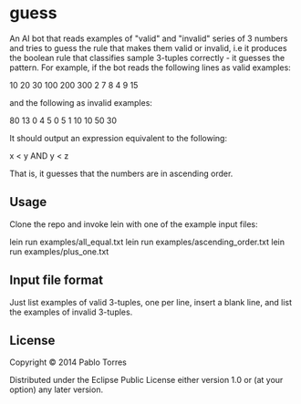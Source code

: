 # guess

An AI bot that reads examples of "valid" and "invalid" series of 3 numbers and 
tries to guess the rule that makes them valid or invalid, i.e it produces the 
boolean rule that classifies sample 3-tuples correctly - it guesses the 
pattern. For example, if the bot reads the following lines as valid examples:

10 20 30
100 200 300
2 7 8
4 9 15

and the following as invalid examples:

80 13 0
4 5 0
5 1 10
10 50 30

It should output an expression equivalent to the following:

x < y AND y < z

That is, it guesses that the numbers are in ascending order.

## Usage

Clone the repo and invoke lein with one of the example input files:

lein run examples/all_equal.txt
lein run examples/ascending_order.txt
lein run examples/plus_one.txt

## Input file format

Just list examples of valid 3-tuples, one per line, insert a blank line, and 
list the examples of invalid 3-tuples.

## License

Copyright © 2014 Pablo Torres

Distributed under the Eclipse Public License either version 1.0 or (at
your option) any later version.
